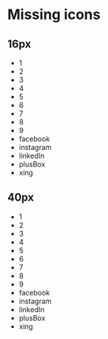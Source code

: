 # Missing icons


## 16px

* 1
* 2
* 3
* 4
* 5
* 6
* 7
* 8
* 9
* facebook
* instagram
* linkedIn
* plusBox
* xing


## 40px

* 1
* 2
* 3
* 4
* 5
* 6
* 7
* 8
* 9
* facebook
* instagram
* linkedIn
* plusBox
* xing
